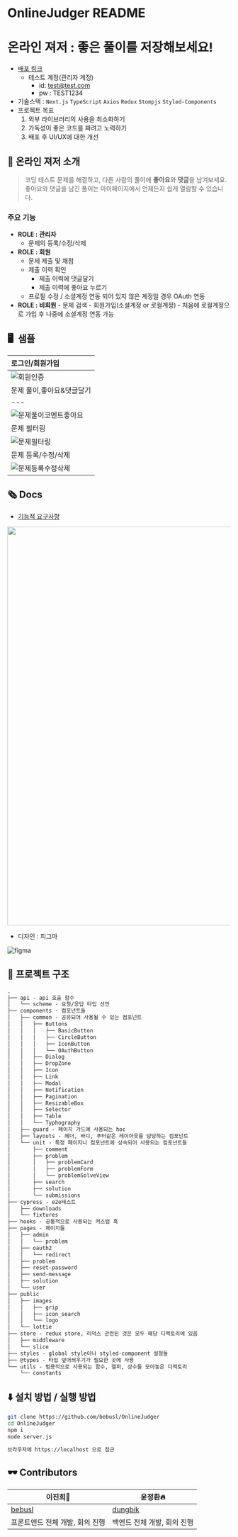 # OnlineJudger README

# 온라인 져저 : 좋은 풀이를 저장해보세요!

- [배포 링크]([uni.yoonleeverse.com](https://uni.yoonleeverse.com/))
	- 테스트 계정(관리자 계정)
		- id: test@test.com
		- pw : TEST1234
- 기술스택 : `Next.js` `TypeScript` `Axios` `Redux` `Stompjs` `Styled-Components`
- 프로젝트 목표
    1. 외부 라이브러리의 사용을 최소화하기
    2. 가독성이 좋은 코드를 짜려고 노력하기
    3. 배포 후 UI/UX에 대한 개선

## 💬 온라인 져저 소개

> 코딩 테스트 문제를 해결하고, 다른 사람의 풀이에 **좋아요**와 **댓글**을 남겨보세요. 좋아요와 댓글을 남긴 풀이는 마이페이지에서 언제든지 쉽게 열람할 수 있습니다.
> 
### 주요 기능
- **ROLE : 관리자**
  - 문제의 등록/수정/삭제
- **ROLE : 회원**
   - 문제 제출 및 채점
   - 제출 이력 확인
		- 제출 이력에 댓글달기
		- 제출 이력에 좋아요 누르기
   - 프로필 수정 / 소셜계정 연동 되어 있지 않은 계정일 경우 OAuth 연동
- **ROLE : 비회원**
        - 문제 검색
        - 회원가입(소셜계정 or 로컬계정) - 처음에 로컬계정으로 가입 후 나중에 소셜계정 연동 가능


## 🖥️  샘플

|로그인/회원가입|   
|:- |
|![회원인증](https://user-images.githubusercontent.com/49019236/223933417-930f309f-e8aa-44c2-ba9b-74c1a43d6ef2.gif)
|문제 풀이,좋아요&댓글달기|
| ---|
|![문제풀이코멘트좋아요](https://user-images.githubusercontent.com/49019236/224166982-2ba30332-ae61-4456-9b13-d57eaa0e84fd.gif)
| 문제 필터링 |
|![문제필터링](https://user-images.githubusercontent.com/49019236/223933476-30a46dc6-480d-4bf5-ab83-3a4ff7ad574e.gif)|
| 문제 등록/수정/삭제 |
|![문제등록수정삭제](https://user-images.githubusercontent.com/49019236/224166959-b35a6394-de20-4509-9b1f-b42950acda02.gif)|



## 🗞️ Docs
- [기능적 요구사항](https://github.com/bebusl/OnlineJudger/wiki/%EA%B8%B0%EB%8A%A5%EC%A0%81-%EC%9A%94%EA%B5%AC%EC%82%AC%ED%95%AD)

<img src="https://user-images.githubusercontent.com/49019236/203467456-e8daf666-bebc-41cf-b9f5-ec0680af23ea.png" width="900px"/>

- 디자인 : 피그마

![figma](https://velog.velcdn.com/images/brill_be/post/6ba02b2a-c30d-4831-99ee-841d940c1f78/image.png)
	


## 📂 프로젝트 구조

```html
.
├── api - api 호출 함수
│   └── scheme - 요청/응답 타입 선언
├── components - 컴포넌트들
│   ├── common - 공유되어 사용될 수 있는 컴포넌트
│   │   ├── Buttons
│   │   │   ├── BasicButton
│   │   │   ├── CircleButton
│   │   │   ├── IconButton
│   │   │   └── OAuthButton
│   │   ├── Dialog
│   │   ├── DropZone
│   │   ├── Icon
│   │   ├── Link
│   │   ├── Modal
│   │   ├── Notification
│   │   ├── Pagination
│   │   ├── ResizableBox
│   │   ├── Selector
│   │   ├── Table
│   │   └── Typhography
│   ├── guard - 페이지 가드에 사용되는 hoc
│   ├── layouts - 헤더, 바디, 푸터같은 레이아웃을 담당하는 컴포넌트
│   └── unit - 특정 페이지나 컴포넌트에 상속되어 사용되는 컴포넌트들
│       ├── comment
│       ├── problem
│       │   ├── problemCard
│       │   ├── problemForm
│       │   └── problemSolveView
│       ├── search
│       ├── solution
│       └── submissions
├── cypress - e2e테스트
│   ├── downloads
│   └── fixtures
├── hooks - 공통적으로 사용되는 커스텀 훅
├── pages - 페이지들
│   ├── admin
│   │   └── problem
│   ├── oauth2
│   │   └── redirect
│   ├── problem
│   ├── reset-password
│   ├── send-message
│   ├── solution
│   └── user
├── public
│   ├── images
│   │   ├── grip
│   │   ├── icon_search
│   │   └── logo
│   └── lottie
├── store - redux store, 리덕스 관련된 것은 모두 해당 디렉토리에 있음
│   ├── middleware
│   └── slice
├── styles - global style이나 styled-component 설정들
├── @types - 타입 덮어씌우기가 필요한 곳에 사용
└── utils - 범용적으로 사용되는 함수, 헬퍼, 상수들 모아놓은 디렉토리
    └── constants
```

## ⬇️ 설치 방법 / 실행 방법

```bash
git clone https://github.com/bebusl/OnlineJudger
cd OnlineJudger
npm i 
node server.js

브라우저에 https://localhost 으로 접근
```
## 🕶️ Contributors

|이진희🌴|윤정환🔥|
|----|----|
|[bebusl](https://github.com/bebusl)|[dungbik](https://github.com/dungbik)|
| 프론트엔드 전체 개발, 회의 진행 | 백엔드 전체 개발,  회의 진행 |






